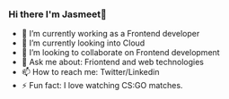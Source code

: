 ### Hi there I'm Jasmeet👋


- 🔭 I’m currently working as a Frontend developer
- 🌱 I’m currently looking into Cloud
- 👯 I’m looking to collaborate on Frontend development
- 💬 Ask me about: Friontend and web technologies
- 📫 How to reach me: Twitter/Linkedin
- ⚡ Fun fact: I love watching CS:GO matches. 
